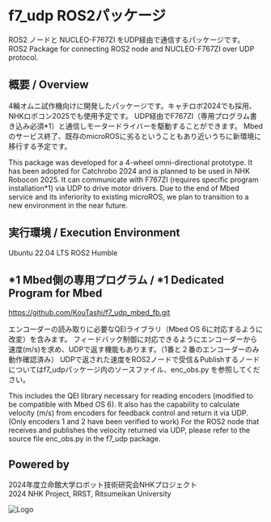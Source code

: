 # f7_udp ROS2パッケージ
ROS2 ノードと NUCLEO-F767ZI をUDP経由で通信するパッケージです。  
ROS2 Package for connecting ROS2 node and NUCLEO-F767ZI over UDP protocol.

## 概要 / Overview
4輪オムニ試作機向けに開発したパッケージです。キャチロボ2024でも採用、NHKロボコン2025でも使用予定です。
UDP経由でF767ZI（専用プログラム書き込み必須*1）と通信しモータードライバーを駆動することができます。
Mbedのサービス終了、既存のmicroROSに劣るということもあり近いうちに新環境に移行する予定です。

This package was developed for a 4-wheel omni-directional prototype. It has been adopted for Catchrobo 2024 and is planned to be used in NHK Robocon 2025.
It can communicate with F767ZI (requires specific program installation*1) via UDP to drive motor drivers.
Due to the end of Mbed service and its inferiority to existing microROS, we plan to transition to a new environment in the near future.

## 実行環境 / Execution Environment
Ubuntu 22.04 LTS
ROS2 Humble

## *1 Mbed側の専用プログラム / *1 Dedicated Program for Mbed
https://github.com/KouTashi/f7_udp_mbed_fb.git

エンコーダーの読み取りに必要なQEIライブラリ（Mbed OS 6に対応するように改変）を含みます。
フィードバック制御に対応できるようにエンコーダーから速度(m/s)を求め、UDPで返す機能もあります。（1番と２番のエンコーダーのみ動作確認済み）
UDPで返された速度をROS2ノードで受信＆Publishするノードについてはf7_udpパッケージ内のソースファイル、enc_obs.py を参照してください。

This includes the QEI library necessary for reading encoders (modified to be compatible with Mbed OS 6).
It also has the capability to calculate velocity (m/s) from encoders for feedback control and return it via UDP. (Only encoders 1 and 2 have been verified to work)
For the ROS2 node that receives and publishes the velocity returned via UDP, please refer to the source file enc_obs.py in the f7_udp package.

## Powered by
2024年度立命館大学ロボット技術研究会NHKプロジェクト  
2024 NHK Project, RRST, Ritsumeikan University 

![Logo](https://www.rrst.jp/img/logo.png)